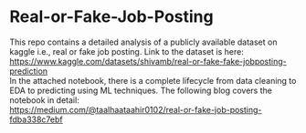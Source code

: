 # Real-or-Fake-Job-Posting
This repo contains a detailed analysis of a publicly available dataset on kaggle i.e., real or fake job posting. Link to the dataset is here: <br />
https://www.kaggle.com/datasets/shivamb/real-or-fake-fake-jobposting-prediction <br />
In the attached notebook, there is a complete lifecycle from data cleaning to EDA to predicting using ML techniques. The following blog covers the notebook in detail: <br />
https://medium.com/@taalhaataahir0102/real-or-fake-job-posting-fdba338c7ebf
